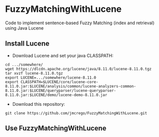 # FuzzyMatchingWithLucene
Code to implement sentence-based Fuzzy Matching (index and retrieval) using Java Lucene

## Install Lucene
* Download Lucene and set your java CLASSPATH:
```
cd .../somewhere/
wget https://dlcdn.apache.org/lucene/java/8.11.0/lucene-8.11.0.tgz
tar xvzf lucene-8.11.0.tgz
export LUCENE=.../somewhere/lucene-8.11.0
export CLASSPATH=$LUCENE/core/lucene-core-8.11.0.jar:$LUCENE/analysis/common/lucene-analyzers-common-8.11.0.jar:$LUCENE/queryparser/lucene-queryparser-8.11.0.jar:$LUCENE/demo/lucene-demo-8.11.0.jar
```
* Download this repository:
```
git clone https://github.com/jmcrego/FuzzyMatchingWithLucene.git
```
## Use FuzzyMatchingWithLucene